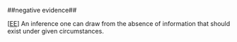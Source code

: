##negative evidence##

\[[EE](SOURCES.md#EE)\]  An inference one can draw from the absence of information that should exist under given circumstances.
